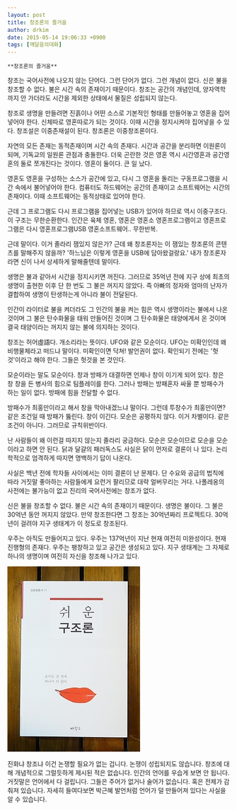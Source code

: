 ```yaml
---
layout: post
title: 창조론의 즐거움
author: drkim
date: 2015-05-14 19:06:33 +0900
tags: [깨달음의대화]
---
```

 


    **창조론의 즐거움**

  


창조는 국어사전에 나오지 않는 단어다. 그런 단어가 없다. 그런 개념이 없다. 신은 불을 창조할 수 없다. 불은 시간 속의 존재이기 때문이다. 창조는 공간의 개념인데, 양자역학까지 안 가더라도 시간을 제외한 상태에서 물질은 성립되지 않는다. 

  


창조로 생명을 만들려면 진흙이나 어떤 소스로 기본적인 형태를 만들어놓고 영혼을 집어넣어야 한다. 신체따로 영혼따로가 되는 것이다. 이때 시간을 정지시켜야 집어넣을 수 있다. 창조설은 이중존재설이 된다. 창조론은 이중창조론이다. 

  


자연의 모든 존재는 동적존재이며 시간 속의 존재다. 시간과 공간을 분리하면 이원론이 되며, 기독교의 일원론 관점과 충돌한다. 더욱 곤란한 것은 영혼 역시 시간영혼과 공간영혼의 둘로 쪼개진다는 것이다. 영혼이 둘이다. 큰 일 났다.

  


영혼도 영혼을 구성하는 소스가 공간에 있고, 다시 그 영혼을 돌리는 구동프로그램을 시간 속에서 불어넣어야 한다. 컴퓨터도 하드웨어는 공간의 존재이고 소프트웨어는 시간의 존재이다. 이때 소프트웨어는 동적상태로 있어야 한다.

  


근데 그 프로그램도 다시 프로그램을 집어넣는 USB가 있어야 하므로 역시 이중구조다. 이 구조는 무한순환한다. 인간은 육체 영혼, 영혼은 영혼소 영혼프로그램이고 영혼프로그램은 다시 영혼프로그램USB 영혼소프트웨어.. 무한반복.

  


근데 말이다. 이거 졸라리 잼있지 않은가? 근데 왜 창조론자는 이 잼있는 창조론의 콘텐츠를 말해주지 않을까? '하느님은 이렇게 영혼을 USB에 담아왔걸랑요.' 내가 창조론자라면 신이 나서 상세하게 말해줄텐데 말이다. 

  


생명은 불과 같아서 시간을 정지시키면 꺼진다. 그러므로 35억년 전에 지구 상에 최초의 생명이 출현한 이후 단 한 번도 그 불은 꺼지지 않았다. 즉 아빠의 정자와 엄마의 난자가 결합하여 생명이 탄생하는게 아니라 불이 전달된다. 

  


인간이 라이터로 불을 켜더라도 그 인간의 불을 켜는 힘은 역시 생명이라는 불에서 나온 것이며 그 불은 탄수화물을 태워 만들어진 것이며 그 탄수화물은 태양에게서 온 것이며 결국 태양이라는 꺼지지 않는 불에 의지하는 것이다.

  


창조는 허어虛語다. 개소리라는 뜻이다. UFO와 같은 모순이다. UFO는 미확인인데 왜 비행물체라고 떠드냐 말이다. 미확인이면 닥쳐! 발언권이 없다. 확인되기 전에는 '헛것'이라고 해야 한다. 그들은 헛것을 본 것인다. 

  


모순이라는 말도 모순이다. 창과 방패가 대결하면 언제나 창이 이기게 되어 있다. 창은 창 창을 든 병사의 힘으로 팀플레이를 한다. 그러나 방패는 방패혼자 싸울 뿐 방패수가 하는 일이 없다. 방패에 힘을 전달할 수 없다.

  


방패수가 최홍만이라고 해서 창을 막아내겠느냐 말이다. 그런데 투창수가 최홍만이면? 같은 조건일 때 방패가 뚫린다. 창이 이긴다. 모순은 공평하지 않다. 이거 차별이다. 같은 조건이 아니다. 그러므로 규칙위반이다. 

  


난 사람들이 왜 이런걸 따지지 않는지 졸라리 궁금하다. 모순은 모순이므로 모순을 모순이라고 하면 안 된다. 닭과 달걀의 패러독스도 사실은 닭이 먼저로 결론이 나 있다. 논리학적으로 엄격하게 따지면 명백하기 답이 나온다. 

  


사실은 백년 전에 학자들 사이에서는 이미 결론이 난 문제다. 단 수요와 공급의 법칙에 따라 거짓말 좋아하는 사람들에게 요런거 팔리므로 대략 얼버무리는 거다. 나폴레옹의 사전에는 불가능이 없고 진리의 국어사전에는 창조가 없다. 

  


신은 불을 창조할 수 없다. 불은 시간 속의 존재이기 때문이다. 생명은 불이다. 그 불은 30억년 동안 꺼지지 않았다. 만약 창조한다면 그 창조는 30억년짜리 프로젝트다. 30억년이 걸려야 지구 생태계가 이 정도로 창조된다.

  


우주는 아직도 만들어지고 있다. 우주는 137억년이 지난 현재 여전히 미완성이다. 현재진행형의 존재다. 우주는 팽창하고 있고 공간은 생성되고 있다. 지구 생태계는 그 자체로 하나의 생명이며 여전히 자신을 창조해 나가고 있다.

  


  



 
![](/files/attach/images/198/156/591/DSC01488.JPG) 

  


진화냐 창조냐 이건 논쟁할 필요가 없는 겁니다. 논쟁이 성립되지도 않습니다. 창조에 대해 개념적으로 그럴듯하게 제시된 적은 없습니다. 인간의 언어를 우습게 보면 안 됩니다. 거짓말은 언어에서 다 걸립니다. 그들은 주어가 없거나 술어가 없습니다. 혹은 전제가 감춰져 있습니다. 자세히 들여다보면 박근혜 발언처럼 언어가 덜 만들어져 있다는 사실을 알 수 있습니다.